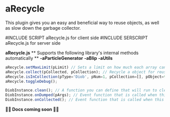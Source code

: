 # aRecycle
This plugin gives you an easy and beneficial way to reuse objects, as well as slow down the garbage collector.

#INCLUDE SCRIPT aRecycle.js for client side
#INCLUDE SERSCRIPT aRecycle.js for server side

__**aRecycle.js**__
** Supports the following library's internal methods automatically **
**-aParticleGenerator**
**-aBlip**
**-aUtils**
```js
aRecycle.setMaxLimit(pLimit) // Sets a limit on how much each array can recycle before deleting the access. The max is 50 by default. If using >= 200 a warning will be displayed to warn you of the dangers. 
aRecycle.collect(pCollected, pCollection); // Recycle a object for reuse into pCollection
aRecycle.isInCollection(pType='Diob', pNum=1, pCollection=[], pObject=false, ...pRest); // Get a object by type out of a collection and by quantity. Pass in params that will be used in it's event function or `onNew`
aRecycle.toggleDebug();

DiobInstance.clean(); // A function you can define that will run to clean this object type of custom things assigned to it
DiobInstance.onDumped(pArgs); // Event function that is called when this object is raedy for use. Identicaly to `onNew`
DiobInstance.onCollected(); // Event function that is called when this object is added to a collection. Identical to `onDel`
```

**🚧🚧 Docs coming soon 🚧🚧**
